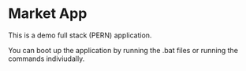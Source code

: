 # Market App

This is a demo full stack (PERN) application.

You can boot up the application by running the .bat files or running the commands indiviudally.
